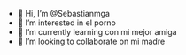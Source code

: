 - 👋 Hi, I’m @Sebastianmga
- 👀 I’m interested in el porno
- 🌱 I’m currently learning con mi mejor amiga 
- 💞️ I’m looking to collaborate on mi madre 
